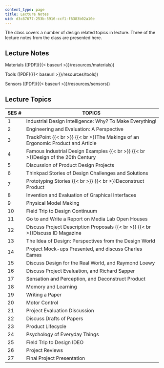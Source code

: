 ```yaml
---
content_type: page
title: Lecture Notes
uid: d3c87677-253b-5916-ccf1-f6383b02a10e
---
```


The class covers a number of design related topics in lecture. Three of the lecture notes from the class are presented here.

Lecture Notes
-------------

Materials ([PDF]({{< baseurl >}}/resources/materials))

Tools ([PDF]({{< baseurl >}}/resources/tools))

Sensors ([PDF]({{< baseurl >}}/resources/sensors))

Lecture Topics
--------------

| SES # | TOPICS |
| --- | --- |
| 1 | Industrial Design Intelligence: Why? To Make Everything! |
| 2 | Engineering and Evaluation: A Perspective |
| 3 | TrackPoint  {{< br >}}  {{< br >}}The Makings of an Ergonomic Product and Article |
| 4 | Famous Industrial Design Examples  {{< br >}}  {{< br >}}Design of the 20th Century |
| 5 | Discussion of Product Design Projects |
| 6 | Thinkpad Stories of Design Challenges and Solutions  |
| 7 | Prototyping Stories  {{< br >}}  {{< br >}}Deconstruct Product |
| 8 | Invention and Evaluation of Graphical Interfaces |
| 9 | Physical Model Making |
| 10 | Field Trip to Design Continuum |
| 11 | Go to and Write a Report on Media Lab Open Houses |
| 12 | Discuss Project Description Proposals  {{< br >}}  {{< br >}}Discuss ID Magazine |
| 13 | The Idea of Design: Perspectives from the Design World |
| 14 | Project Mock-ups Presented, and discuss Charles Eames |
| 15 | Discuss Design for the Real World, and Raymond Loewy |
| 16 | Discuss Project Evaluation, and Richard Sapper |
| 17 | Sensation and Perception, and Deconstruct Product |
| 18 | Memory and Learning |
| 19 | Writing a Paper |
| 20 | Motor Control |
| 21 | Project Evaluation Discussion |
| 22 | Discuss Drafts of Papers |
| 23 | Product Lifecycle |
| 24 | Psychology of Everyday Things |
| 25 | Field Trip to Design IDEO |
| 26 | Project Reviews |
| 27 | Final Project Presentation